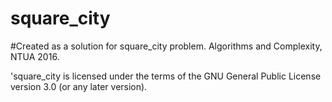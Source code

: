 # square_city
#Created as a solution for square_city problem. Algorithms and Complexity, NTUA 2016.

'square_city is licensed under the terms of the GNU General Public License version 3.0 (or any later version).
